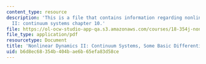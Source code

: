 ```yaml
---
content_type: resource
description: 'This is a file that contains information regarding nonlinear dynamics
  II: continuum systems chapter 10.'
file: https://ol-ocw-studio-app-qa.s3.amazonaws.com/courses/18-354j-nonlinear-dynamics-ii-continuum-systems-spring-2015/b6d8ec68354b404bae6b65efa83d58ce_MIT18_354JS15_Ch10.pdf
file_type: application/pdf
resourcetype: Document
title: 'Nonlinear Dynamics II: Continuum Systems, Some Basic Differential Geometry'
uid: b6d8ec68-354b-404b-ae6b-65efa83d58ce
---
```


